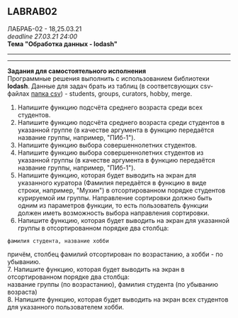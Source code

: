 ## LABRAB02

ЛАБРАБ-02 - 18,25.03.21  
_deadline 27.03.21 24:00_  
**Тема "Обработка данных - lodash"**  

---  
---  

**Задания для самостоятельного исполнения**  
Программные решения выполнить с использованием библиотеки **lodash**. Данные для задач брать из таблиц (в соответсвующих csv-файлах [папка csv](/csv/)) - students, groups, curators, hobby, merge.  

1. Напишите функцию подсчёта среднего возраста среди всех студентов.  
2. Напишите функцию подсчёта среднего возраста среди студентов
в указанной группе (в качестве аргумента в функцию передаётся название группы, например, "ПИб-1").  
3. Напишите функцию выбора совершеннолетних студентов.  
4. Напишите функцию выбора совершеннолетних студентов из указанной группы (в качестве аргумента в функцию передаётся название группы, например, "ПИб-1").  
5. Напишите функцию, которая будет выводить на экран для указанного куратора (Фамилия передаётся в функцию в виде строки, например, "Мухин") в отсортированном порядке студентов курируемой им группы. Направление сортировки должно быть одним из параметров функции, то есть пользователь функции должен иметь возможность выбора направления сортировки.  
6. Напишите функцию, которая будет выводить на экран для указанной группы в отсортированном порядке два столбца:  
```
фамилия студента, название хобби  
```
причём, столбец фамилий отсортирован по возрастанию, а хобби - по убыванию.  
7. Напишите функцию, которая будет выводить на экран в отсортированном порядке два столбца:  
название группы (по возрастанию), фамилия студента (по убыванию возраста)  
8. Напишите функцию, которая будет выводить на экран всех студентов для указанного пользователем хобби.  

```

```